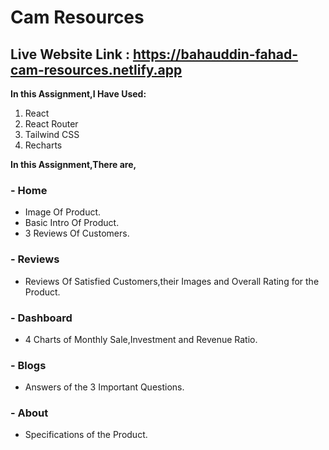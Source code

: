 # Cam Resources

## Live Website Link : https://bahauddin-fahad-cam-resources.netlify.app

**In this Assignment,I Have Used:**

1. React
2. React Router
3. Tailwind CSS
4. Recharts

**In this Assignment,There are,**

### - Home

- Image Of Product.
- Basic Intro Of Product.
- 3 Reviews Of Customers.

### - Reviews

- Reviews Of Satisfied Customers,their Images and Overall Rating for the Product.

### - Dashboard

- 4 Charts of Monthly Sale,Investment and Revenue Ratio.

### - Blogs

- Answers of the 3 Important Questions.

### - About

- Specifications of the Product.
